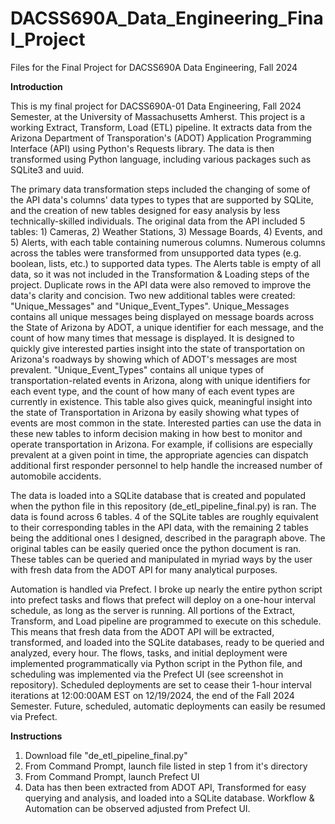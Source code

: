 # DACSS690A_Data_Engineering_Final_Project
Files for the Final Project for DACSS690A Data Engineering, Fall 2024

**Introduction**

This is my final project for DACSS690A-01 Data Engineering, Fall 2024 Semester, at the University of Massachusetts Amherst. This project is a working Extract, Transform, Load (ETL) pipeline. It extracts data from the Arizona Department of Transporation's (ADOT) Application Programming Interface (API) using Python's Requests library. The data is then transformed using Python language, including various packages such as SQLite3 and uuid.

  The primary data transformation steps included the changing of some of the API data's columns' data types to types that are supported by SQLite, and the creation of new tables designed for easy analysis by less technically-skilled individuals. The original data from the API included 5 tables: 1) Cameras, 2) Weather Stations, 3) Message Boards, 4) Events, and 5) Alerts, with each table containing numerous columns. Numerous columns across the tables were transformed from unsupported data types (e.g. boolean, lists, etc.) to supported data types. The Alerts table is empty of all data, so it was not included in the Transformation & Loading steps of the project. Duplicate rows in the API data were also removed to improve the data's clarity and concision. Two new additional tables were created: "Unique_Messages" and "Unique_Event_Types". Unique_Messages contains all unique messages being displayed on message boards across the State of Arizona by ADOT, a unique identifier for each message, and the count of how many times that message is displayed. It is designed to quickly give interested parties insight into the state of transportation on Arizona's roadways by showing which of ADOT's messages are most prevalent. "Unique_Event_Types" contains all unique types of transportation-related events in Arizona, along with unique identifiers for each event type, and the count of how many of each event types are currently in existence. This table also gives quick, meaningful insight into the state of Transportation in Arizona by easily showing what types of events are most common in the state. Interested parties can use the data in these new tables to inform decision making in how best to monitor and operate transportation in Arizona. For example, if collisions are especially prevalent at a given point in time, the appropriate agencies can dispatch additional first responder personnel to help handle the increased number of automobile accidents.
  
  The data is loaded into a SQLite database that is created and populated when the python file in this repository (de_etl_pipeline_final.py) is ran. The data is found across 6 tables. 4 of the SQLite tables are roughly equivalent to their corresponding tables in the API data, with the remaining 2 tables being the additional ones I designed, described in the paragraph above. The original tables can be easily queried once the python document is ran. These tables can be queried and manipulated in myriad ways by the user with fresh data from the ADOT API for many analytical purposes.
  
  Automation is handled via Prefect. I broke up nearly the entire python script into prefect tasks and flows that prefect will deploy on a one-hour interval schedule, as long as the server is running. All portions of the Extract, Transform, and Load pipeline are programmed to execute on this schedule. This means that fresh data from the ADOT API will be extracted, transformed, and loaded into the SQLite databases, ready to be queried and analyzed, every hour. The flows, tasks, and initial deployment were implemented programmatically via Python script in the Python file, and scheduling was implemented via the Prefect UI (see screenshot in repository). Scheduled deployments are set to cease their 1-hour interval iterations at 12:00:00AM EST on 12/19/2024, the end of the Fall 2024 Semester. Future, scheduled, automatic deployments can easily be resumed via Prefect.


**Instructions**
  1) Download file "de_etl_pipeline_final.py"
  2) From Command Prompt, launch file listed in step 1 from it's directory
  3) From Command Prompt, launch Prefect UI
  4) Data has then been extracted from ADOT API, Transformed for easy querying and analysis, and loaded into a SQLite database. Workflow & Automation can be observed adjusted from Prefect UI.
